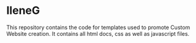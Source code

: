 # IleneG
This repository contains the code for templates used to promote Custom Website creation.
It contains all html docs, css as well as javascript files.
